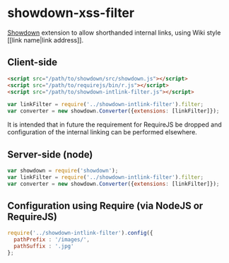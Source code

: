 # showdown-xss-filter

[Showdown](https://github.com/showdownjs/showdown) extension to allow shorthanded internal links, using Wiki style \[\[link name\|link address\]\].

## Client-side

```html
<script src="/path/to/showdown/src/showdown.js"></script>
<script src="/path/to/requirejs/bin/r.js"></script>
<script src="/path/to/showdown-intlink-filter.js"></script>
```

```javascript
var linkFilter = require('../showdown-intlink-filter').filter;
var converter = new showdown.Converter({extensions: [linkFilter]});
```

It is intended that in future the requirement for RequireJS be dropped and configuration of the internal linking can
be performed elsewhere.

## Server-side (node)

```javascript
var showdown = require('showdown');
var linkFilter = require('../showdown-intlink-filter').filter;
var converter = new showdown.Converter({extensions: [linkFilter]});
```

## Configuration using Require (via NodeJS or RequireJS)

```javascript
require('../showdown-intlink-filter').config({
  pathPrefix : '/images/',
  pathSuffix : '.jpg'
};
```

